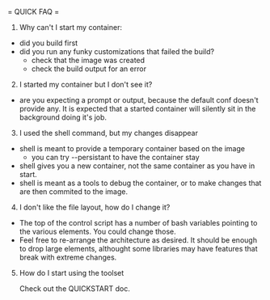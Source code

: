 = QUICK FAQ =

1. Why can't I start my container:

  - did you build first
  - did you run any funky customizations that failed the build?
       - check that the image was created
       - check the build output for an error

2. I started my container but I don't see it?

  - are you expecting a prompt or output, because the default conf
    doesn't provide any.  It is expected that a started container
    will silently sit in the background doing it's job.

3. I used the shell command, but my changes disappear

  - shell is meant to provide a temporary container based on the image
       - you can try --persistant to have the container stay
  - shell gives you a new container, not the same container
    as you have in start.
  - shell is meant as a tools to debug the
    container, or to make changes that are then commited to the
    image.

4. I don't like the file layout, how do I change it?

  - The top of the control script has a number of bash variables
    pointing to the various elements.  You could change those.
  - Feel free to re-arrange the architecture as desired.  It should be
    enough to drop large elements, althought some libraries may have
    features that break with extreme changes.

5. How do I start using the toolset

   Check out the QUICKSTART doc.
